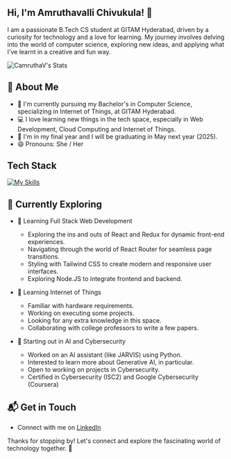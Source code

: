 ## Hi, I'm Amruthavalli Chivukula! 👋

I am a passionate B.Tech CS student at GITAM Hyderabad, driven by a curiosity for technology and a love for learning. My journey involves delving into the world of computer science, exploring new ideas, and applying what I've learnt in a creative and fun way.

![CamruthaV's Stats](https://github-readme-stats.vercel.app/api?username=CamruthaV&theme=vue-dark&show_icons=true&hide_border=true&count_private=true)

## 🚀 About Me

- 🔭 I'm currently pursuing my Bachelor's in Computer Science, specializing in Internet of Things, at GITAM Hyderabad.
- 💻 I love learning new things in the tech space, especially in Web Development, Cloud Computing and Internet of Things.
- 📅 I'm in my final year and I will be graduating in May next year (2025).
- 😄 Pronouns: She / Her

## Tech Stack
[![My Skills](https://skillicons.dev/icons?i=js,html,css,wasm,node,tailwind,bootstrap)](https://skillicons.dev)

## 🌱 Currently Exploring

- 🚀 Learning Full Stack Web Development
  - Exploring the ins and outs of React and Redux for dynamic front-end experiences.
  - Navigating through the world of React Router for seamless page transitions.
  - Styling with Tailwind CSS to create modern and responsive user interfaces.
  - Exploring Node.JS to integrate frontend and backend.
 
- 🌱 Learning Internet of Things
  - Familiar with hardware requirements.
  - Working on executing some projects.
  - Looking for any extra knowledge in this space.
  - Collaborating with college professors to write a few papers.
 
- 🔭 Starting out in AI and Cybersecurity
  - Worked on an AI assistant (like JARVIS) using Python.
  - Interested to learn more about Generative AI, in particular.
  - Open to working on projects in Cybersecurity. 
  - Certified in Cybersecurity (ISC2) and Google Cybersecurity (Coursera)

## 📬 Get in Touch

- Connect with me on [LinkedIn](https://linkedin.com/in/amruthavalli-chivukula)

Thanks for stopping by! Let's connect and explore the fascinating world of technology together. 🚀



<!--
**CamruthaV/CamruthaV** is a ✨ _special_ ✨ repository because its `README.md` (this file) appears on your GitHub profile.

Here are some ideas to get you started:

- 🔭 I’m currently working on ...
- 🌱 I’m currently learning ...
- 👯 I’m looking to collaborate on ...
- 🤔 I’m looking for help with ...
- 💬 Ask me about ...
- 📫 How to reach me: ...
- 😄 Pronouns: ...
- ⚡ Fun fact: ...
-->
